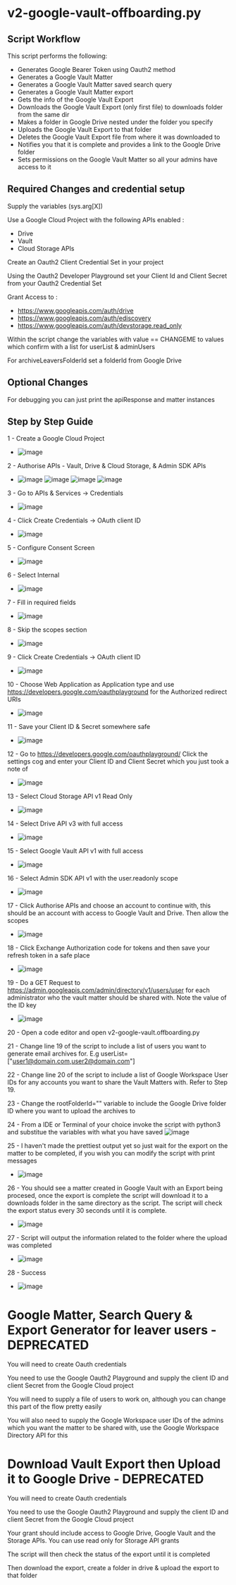 # v2-google-vault-offboarding.py

## Script Workflow

This script performs the following:

- Generates Google Bearer Token using Oauth2 method
- Generates a Google Vault Matter
- Generates a Google Vault Matter saved search query
- Generates a Google Vault Matter export
- Gets the info of the Google Vault Export
- Downloads the Google Vault Export (only first file) to downloads folder from the same dir
- Makes a folder in Google Drive nested under the folder you specify
- Uploads the Google Vault Export to that folder
- Deletes the Google Vault Export file from where it was downloaded to
- Notifies you that it is complete and provides a link to the Google Drive folder
- Sets permissions on the Google Vault Matter so all your admins have access to it

## Required Changes and credential setup

Supply the variables (sys.arg[X])

Use a Google Cloud Project with the following APIs enabled :
- Drive 
- Vault
- Cloud Storage APIs

Create an Oauth2 Client Credential Set in your project

Using the Oauth2 Developer Playground set your Client Id and Client Secret from your Oauth2 Credential Set

Grant Access to : 
- https://www.googleapis.com/auth/drive 
- https://www.googleapis.com/auth/ediscovery 
- https://www.googleapis.com/auth/devstorage.read_only

Within the script change the variables with value == CHANGEME to values which confirm with a list for userList & adminUsers

For archiveLeaversFolderId set a folderId from Google Drive

## Optional Changes

For debugging you can just print the apiResponse and matter instances

## Step by Step Guide

1 - Create a Google Cloud Project 
 - ![image](https://user-images.githubusercontent.com/22709115/161450264-2113335c-40db-4149-a6f9-3efa75940e88.png)

2 - Authorise APIs - Vault, Drive & Cloud Storage, & Admin SDK APIs 
 - ![image](https://user-images.githubusercontent.com/22709115/161450295-6e58673d-64b6-4d26-95f6-03f5f4670fc9.png) ![image](https://user-images.githubusercontent.com/22709115/161450309-7351782b-c3f6-4a27-86a2-5f4dc7aba283.png) ![image](https://user-images.githubusercontent.com/22709115/161450334-079b5d92-42fe-4b65-84aa-9aca33e74087.png) ![image](https://user-images.githubusercontent.com/22709115/161451163-0155abb6-74f7-43f7-83d0-2f76e1f78610.png)


3 - Go to APIs & Services -> Credentials 
 - ![image](https://user-images.githubusercontent.com/22709115/161450360-3c82ff85-a3ed-485b-9095-749d2139cfce.png)

4 - Click Create Credentials -> OAuth client ID 
 - ![image](https://user-images.githubusercontent.com/22709115/161450374-ce68d9cf-47b4-49b6-bd8d-887c9a344fb4.png)

5 - Configure Consent Screen 
 - ![image](https://user-images.githubusercontent.com/22709115/161450387-dcdb7ba5-fb39-4692-952b-398af4971e86.png)

6 - Select Internal
 - ![image](https://user-images.githubusercontent.com/22709115/161450397-1e65ec30-48f7-4e97-95c2-ecf40da56dfa.png)

7 - Fill in required fields
 - ![image](https://user-images.githubusercontent.com/22709115/161450469-5ea7a121-58cf-4a17-8f1d-421a8f273339.png)

8 - Skip the scopes section
 - ![image](https://user-images.githubusercontent.com/22709115/161450548-30ec9301-80c4-4e52-b059-740365c8b693.png)

9 - Click Create Credentials -> OAuth client ID 
 - ![image](https://user-images.githubusercontent.com/22709115/161450374-ce68d9cf-47b4-49b6-bd8d-887c9a344fb4.png)

10 - Choose Web Application as Application type and use https://developers.google.com/oauthplayground for the Authorized redirect URIs
 - ![image](https://user-images.githubusercontent.com/22709115/161450610-46be2ea7-58f9-4e7c-87b4-84a047a03cb8.png)

11 - Save your Client ID & Secret somewhere safe
 - ![image](https://user-images.githubusercontent.com/22709115/161450629-ddfc60f3-4464-47bc-87f1-7129285f13cc.png)

12 - Go to https://developers.google.com/oauthplayground/ Click the settings cog and enter your Client ID and Client Secret which you just took a note of 

 - ![image](https://user-images.githubusercontent.com/22709115/161450682-b3de8fa1-9a30-433f-8f97-ccbe81fd3312.png)

13 - Select Cloud Storage API v1 Read Only 
 - ![image](https://user-images.githubusercontent.com/22709115/161450718-f2b2828a-ee37-4e70-99c8-5ba59fdc51d3.png)

14 - Select Drive API v3 with full access 
 - ![image](https://user-images.githubusercontent.com/22709115/161450736-50b511eb-60cb-427f-b83c-e7c241407054.png)

15 - Select Google Vault API v1 with full access 
 - ![image](https://user-images.githubusercontent.com/22709115/161450754-a760836f-9edf-41d8-93d9-7f69a01322ca.png)

16 - Select Admin SDK API v1 with the user.readonly scope 
 - ![image](https://user-images.githubusercontent.com/22709115/161451206-2ddb048b-cc33-4049-8d82-3fa5e901ca97.png)

17 - Click Authorise APIs and choose an account to continue with, this should be an account with access to Google Vault and Drive. Then allow the scopes
 - ![image](https://user-images.githubusercontent.com/22709115/161450792-4740ee04-4027-4ecd-8ca8-e0b579c06e39.png)

18 - Click Exchange Authorization code for tokens and then save your refresh token in a safe place 
 -  ![image](https://user-images.githubusercontent.com/22709115/161450908-18470227-7deb-4137-9556-a2e5d5512ef8.png)

19 - Do a GET Request to https://admin.googleapis.com/admin/directory/v1/users/user for each administrator who the vault matter should be shared with. Note the value of the ID key
 - ![image](https://user-images.githubusercontent.com/22709115/161451332-7cebb339-9bc0-49d3-84c4-486546359560.png)

20 - Open a code editor and open v2-google-vault.offboarding.py

21 - Change line 19 of the script to include a list of users you want to generate email archives for. E.g userList=["user1@domain.com,user2@domain.com"]

22 - Change line 20 of the script to include a list of Google Workspace User IDs for any accounts you want to share the Vault Matters with. Refer to Step 19.

23 - Change the rootFolderId="" variable to include the Google Drive folder ID where you want to upload the archives to

24 - From a IDE or Terminal of your choice invoke the script with python3 and substitue the variables with what you have saved
 ![image](https://user-images.githubusercontent.com/22709115/161451428-2abe3f5b-eb34-43fb-a241-d4826609aa7f.png)
 
25 - I haven't made the prettiest output yet so just wait for the export on the matter to be completed, if you wish you can modify the script with print messages 
 - ![image](https://user-images.githubusercontent.com/22709115/161451487-29e635a9-a4d4-42a2-a33c-1de964309fb2.png)

26 - You should see a matter created in Google Vault with an Export being procesed, once the export is complete the script will download it to a downloads folder in the same directory as the script. The script will check the export status every 30 seconds until it is complete.
 - ![image](https://user-images.githubusercontent.com/22709115/161451512-1ad6d1a8-f3f7-458b-8f00-eb38b01b363f.png)

27 - Script will output the information related to the folder where the upload was completed 
 - ![image](https://user-images.githubusercontent.com/22709115/161451762-34637012-d511-439f-bf7c-56f88bc0b94d.png)

28 - Success
 - ![image](https://user-images.githubusercontent.com/22709115/161451805-997a0348-f113-4972-9696-9fcceaad2b8d.png)



#  Google Matter, Search Query & Export Generator for leaver users  - DEPRECATED
You will need to create Oauth credentials

You need to use the Google Oauth2 Playground and supply the client ID and client Secret from the Google Cloud project 

You will need to supply a file of users to work on, although you can change this part of the flow pretty easily

You will also need to supply the Google Workspace user IDs of the admins which you want the matter to be shared with, use the Google Workspace Directory API for this

#  Download Vault Export then Upload it to Google Drive - DEPRECATED
You will need to create Oauth credentials

You need to use the Google Oauth2 Playground and supply the client ID and client Secret from the Google Cloud project

Your grant should include access to Google Drive, Google Vault and the Storage APIs. You can use read only for Storage API grants 

The script will then check the status of the export until it is completed

Then download the export, create a folder in drive & upload the export to that folder
